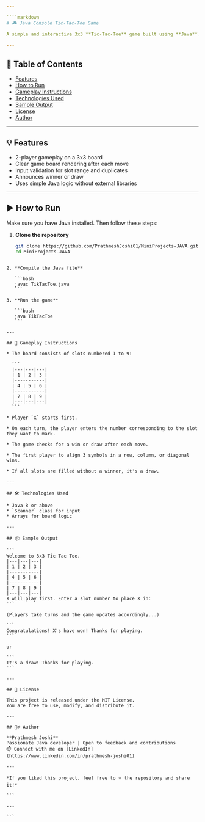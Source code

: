 ```yaml
---

````markdown
# 🎮 Java Console Tic-Tac-Toe Game

A simple and interactive 3x3 **Tic-Tac-Toe** game built using **Java**. This game runs in the console and allows two players to take turns placing their marks (X or O) on a 3x3 board. The game continues until one player wins or the match ends in a draw.

---
```


## 📌 Table of Contents

- [Features](#-features)
- [How to Run](#-how-to-run)
- [Gameplay Instructions](#-gameplay-instructions)
- [Technologies Used](#-technologies-used)
- [Sample Output](#-sample-output)
- [License](#-license)
- [Author](#-author)

---

## 💡 Features

- 2-player gameplay on a 3x3 board
- Clear game board rendering after each move
- Input validation for slot range and duplicates
- Announces winner or draw
- Uses simple Java logic without external libraries

---

## ▶️ How to Run

Make sure you have Java installed. Then follow these steps:

1. **Clone the repository**
   ```bash
   git clone https://github.com/PrathmeshJoshi01/MiniProjects-JAVA.git
   cd MiniProjects-JAVA
````

2. **Compile the Java file**

   ```bash
   javac TikTacToe.java
   ```

3. **Run the game**

   ```bash
   java TikTacToe
   ```

---

## 🎯 Gameplay Instructions

* The board consists of slots numbered 1 to 9:

  ```
  |---|---|---|
  | 1 | 2 | 3 |
  |-----------|
  | 4 | 5 | 6 |
  |-----------|
  | 7 | 8 | 9 |
  |---|---|---|
  ```

* Player `X` starts first.

* On each turn, the player enters the number corresponding to the slot they want to mark.

* The game checks for a win or draw after each move.

* The first player to align 3 symbols in a row, column, or diagonal wins.

* If all slots are filled without a winner, it's a draw.

---

## 🛠️ Technologies Used

* Java 8 or above
* `Scanner` class for input
* Arrays for board logic

---

## 📦 Sample Output

```
Welcome to 3x3 Tic Tac Toe.
|---|---|---|
| 1 | 2 | 3 |
|-----------|
| 4 | 5 | 6 |
|-----------|
| 7 | 8 | 9 |
|---|---|---|
X will play first. Enter a slot number to place X in:
```

(Players take turns and the game updates accordingly...)

```
Congratulations! X's have won! Thanks for playing.
```

or

```
It's a draw! Thanks for playing.
```

---

## 📝 License

This project is released under the MIT License.
You are free to use, modify, and distribute it.

---

## 🙋‍♂️ Author

**Prathmesh Joshi**
Passionate Java developer | Open to feedback and contributions
📫 Connect with me on [LinkedIn](https://www.linkedin.com/in/prathmesh-joshi01)

---

*If you liked this project, feel free to ⭐️ the repository and share it!*

```

---

```

